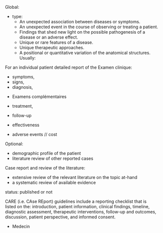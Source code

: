 Global:
- type: 
    - An unexpected association between diseases or symptoms.
    - An unexpected event in the course of observing or treating a patient.
    - Findings that shed new light on the possible pathogenesis of a disease or an adverse effect.
    - Unique or rare features of a disease.
    - Unique therapeutic approaches.
    - A positional or quantitative variation of the anatomical structures.
Usually:

For an individual patient
detailed report of the 
Examen clinique: 
- symptoms, 
- signs, 
- diagnosis, 
+ Examens complémentaires

- treatment, 
- follow-up

- effectiveness
- adverse events
// cost

Optional:
- demographic profile of the patient
- literature review of other reported cases

Case report and review of the literature:
- extensive review of the relevant literature on the topic at-hand
- a systematic review of available evidence


status: published or not

CARE (i.e. CAse REport) guidelines include a reporting checklist that is listed on the:
introduction, patient information, clinical findings, timeline, diagnostic assessment, therapeutic interventions, follow-up and outcomes, discussion, patient perspective, and informed consent.

+ Medecin
